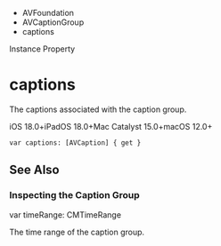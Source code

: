 

- AVFoundation
- AVCaptionGroup
-  captions 

Instance Property

# captions

The captions associated with the caption group.

iOS 18.0+iPadOS 18.0+Mac Catalyst 15.0+macOS 12.0+

``` source
var captions: [AVCaption] { get }
```

## See Also

### Inspecting the Caption Group

var timeRange: CMTimeRange

The time range of the caption group.

